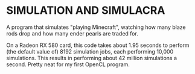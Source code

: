# SIMULATION AND SIMULACRA

A program that simulates "playing Minecraft", watching how many blaze rods drop
and how many ender pearls are traded for.

On a Radeon RX 580 card, this code takes about 1.95 seconds to perform 
(the default value of) 8192 simulation jobs, each performing 10,000 simulations.
This results in performing about 42 million simulations a second. Pretty neat
for my first OpenCL program.
